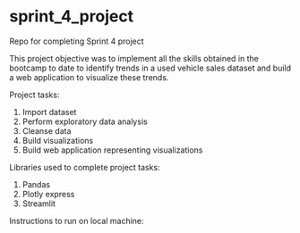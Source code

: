 # sprint_4_project
Repo for completing Sprint 4 project

This project objective was to implement all the skills obtained in the bootcamp 
to date to identify trends in a used vehicle sales dataset and build a web
application to visualize these trends.

Project tasks:
1. Import dataset
2. Perform exploratory data analysis
3. Cleanse data
4. Build visualizations
5. Build web application representing visualizations

Libraries used to complete project tasks:
1. Pandas
2. Plotly express
3. Streamlit

Instructions to run on local machine:


